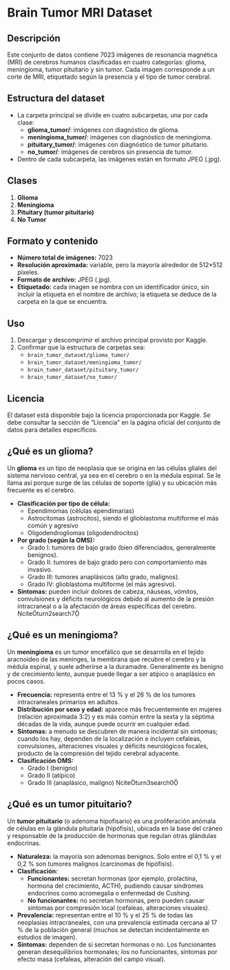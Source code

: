 # Brain Tumor MRI Dataset

## Descripción
Este conjunto de datos contiene 7023 imágenes de resonancia magnética (MRI) de cerebros humanos clasificadas en cuatro categorías: glioma, meningioma, tumor pituitario y sin tumor. Cada imagen corresponde a un corte de MRI, etiquetado según la presencia y el tipo de tumor cerebral.

## Estructura del dataset
- La carpeta principal se divide en cuatro subcarpetas, una por cada clase:
  - **glioma_tumor/**: imágenes con diagnóstico de glioma.
  - **meningioma_tumor/**: imágenes con diagnóstico de meningioma.
  - **pituitary_tumor/**: imágenes con diagnóstico de tumor pituitario.
  - **no_tumor/**: imágenes de cerebros sin presencia de tumor.
- Dentro de cada subcarpeta, las imágenes están en formato JPEG (.jpg).

## Clases
1. **Glioma**  
2. **Meningioma**  
3. **Pituitary (tumor pituitario)**  
4. **No Tumor**  

## Formato y contenido
- **Número total de imágenes:** 7023  
- **Resolución aproximada:** variable, pero la mayoría alrededor de 512×512 píxeles.  
- **Formato de archivo:** JPEG (.jpg).
- **Etiquetado:** cada imagen se nombra con un identificador único, sin incluir la etiqueta en el nombre de archivo; la etiqueta se deduce de la carpeta en la que se encuentra.

## Uso
1. Descargar y descomprimir el archivo principal provisto por Kaggle.  
2. Confirmar que la estructura de carpetas sea:
   - `brain_tumor_dataset/glioma_tumor/`
   - `brain_tumor_dataset/meningioma_tumor/`
   - `brain_tumor_dataset/pituitary_tumor/`
   - `brain_tumor_dataset/no_tumor/`  


## Licencia
El dataset está disponible bajo la licencia proporcionada por Kaggle. Se debe consultar la sección de “Licencia” en la página oficial del conjunto de datos para detalles específicos.


## ¿Qué es un glioma?
Un **glioma** es un tipo de neoplasia que se origina en las células gliales del sistema nervioso central, ya sea en el cerebro o en la médula espinal. Se le llama así porque surge de las células de soporte (glía) y su ubicación más frecuente es el cerebro.  
- **Clasificación por tipo de célula:**  
  - Ependimomas (células ependimarias)  
  - Astrocitomas (astrocitos), siendo el glioblastoma multiforme el más común y agresivo  
  - Oligodendrogliomas (oligodendrocitos)  
- **Por grado (según la OMS):**  
  - Grado I: tumores de bajo grado (bien diferenciados, generalmente benignos).  
  - Grado II: tumores de bajo grado pero con comportamiento más invasivo.  
  - Grado III: tumores anaplásicos (alto grado, malignos).  
  - Grado IV: glioblastoma multiforme (el más agresivo).  
- **Síntomas:** pueden incluir dolores de cabeza, náuseas, vómitos, convulsiones y déficits neurológicos debido al aumento de la presión intracraneal o a la afectación de áreas específicas del cerebro. citeturn2search7

## ¿Qué es un meningioma?
Un **meningioma** es un tumor encefálico que se desarrolla en el tejido aracnoideo de las meninges, la membrana que recubre el cerebro y la médula espinal, y suele adherirse a la duramadre. Generalmente es benigno y de crecimiento lento, aunque puede llegar a ser atípico o anaplásico en pocos casos.  
- **Frecuencia:** representa entre el 13 % y el 26 % de los tumores intracraneales primarios en adultos.  
- **Distribución por sexo y edad:** aparece más frecuentemente en mujeres (relación aproximada 3:2) y es más común entre la sexta y la séptima décadas de la vida, aunque puede ocurrir en cualquier edad.  
- **Síntomas:** a menudo se descubren de manera incidental sin síntomas; cuando los hay, dependen de la localización e incluyen cefaleas, convulsiones, alteraciones visuales y déficits neurológicos focales, producto de la compresión del tejido cerebral adyacente.  
- **Clasificación OMS:**  
  - Grado I (benigno)  
  - Grado II (atípico)  
  - Grado III (anaplásico, maligno) citeturn3search0

## ¿Qué es un tumor pituitario?
Un **tumor pituitario** (o adenoma hipofisario) es una proliferación anómala de células en la glándula pituitaria (hipófisis), ubicada en la base del cráneo y responsable de la producción de hormonas que regulan otras glándulas endocrinas.  
- **Naturaleza:** la mayoría son adenomas benignos. Solo entre el 0,1 % y el 0,2 % son tumores malignos (carcinomas de hipófisis).  
- **Clasificación:**  
  - **Funcionantes:** secretan hormonas (por ejemplo, prolactina, hormona del crecimiento, ACTH), pudiendo causar síndromes endocrinos como acromegalia o enfermedad de Cushing.  
  - **No funcionantes:** no secretan hormonas, pero pueden causar síntomas por compresión local (cefaleas, alteraciones visuales).  
- **Prevalencia:** representan entre el 10 % y el 25 % de todas las neoplasias intracraneales, con una prevalencia estimada cercana al 17 % de la población general (muchos se detectan incidentalmente en estudios de imagen).  
- **Síntomas:** dependen de si secretan hormonas o no. Los funcionantes generan desequilibrios hormonales; los no funcionantes, síntomas por efecto masa (cefaleas, alteración del campo visual). 
